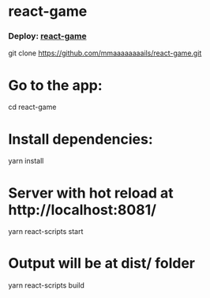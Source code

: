 # react-game

### Deploy: [react-game](https://mmaaaaaaaails-react-game.netlify.app/#/)

git clone https://github.com/mmaaaaaaaails/react-game.git

# Go to the app:
cd react-game

# Install dependencies:
yarn install

# Server with hot reload at http://localhost:8081/
yarn react-scripts start

# Output will be at dist/ folder
yarn react-scripts build
```